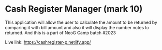 # Cash Register Manager (mark 10)
 This application will allow the user to calculate the amount to be returned by comparing it with bill amount and also it will display the number notes to returned. And this is a part of NeoG Camp batch #2023 


Live link: https://cashregister-p.netlify.app/
